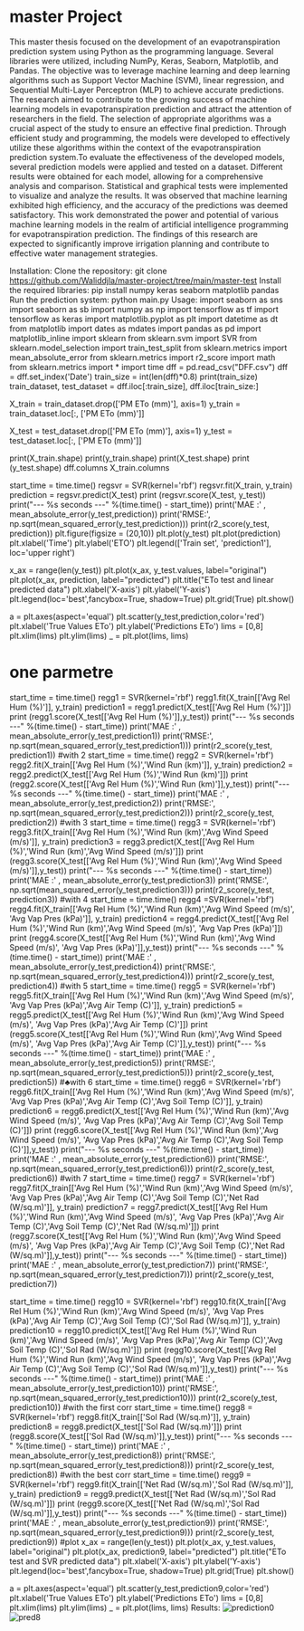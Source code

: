 
# master Project
This master thesis focused on the development of an evapotranspiration prediction system using Python as the programming language. Several libraries were utilized, including NumPy, Keras, Seaborn, Matplotlib, and Pandas. The objective was to leverage machine learning and deep learning algorithms such as Support Vector Machine (SVM), linear regression, and Sequential Multi-Layer Perceptron (MLP) to achieve accurate predictions. The research aimed to contribute to the growing success of machine learning models in evapotranspiration prediction and attract the attention of researchers in the field. The selection of appropriate algorithms was a crucial aspect of the study to ensure an effective final prediction. Through efficient study and programming, the models were developed to effectively utilize these algorithms within the context of the evapotranspiration prediction system.To evaluate the effectiveness of the developed models, several prediction models were applied and tested on a dataset. Different results were obtained for each model, allowing for a comprehensive analysis and comparison. Statistical and graphical tests were implemented to visualize and analyze the results. It was observed that machine learning exhibited high efficiency, and the accuracy of the predictions was deemed satisfactory. This work demonstrated the power and potential of various machine learning models in the realm of artificial intelligence programming for evapotranspiration prediction. The findings of this research are expected to significantly improve irrigation planning and contribute to effective water management strategies.


Installation:
Clone the repository:
git clone https://github.com/Waliddjla/master-project/tree/main/master-test 
Install the required libraries:
pip install numpy keras seaborn matplotlib pandas
Run the prediction system:
python main.py
Usage:
import seaborn as sns
import seaborn as sb
import numpy as np
import tensorflow as tf
import tensorflow as keras
import matplotlib.pyplot as plt 
import datetime as dt
from matplotlib import dates as mdates 
import pandas as pd
import matplotlib_inline 
import sklearn
from sklearn.svm import SVR
from sklearn.model_selection import train_test_split 
from sklearn.metrics import mean_absolute_error
from sklearn.metrics import r2_score
import math
from sklearn.metrics import *
import time
dff = pd.read_csv("DFF.csv")
dff = dff.set_index('Date')
train_size = int(len(dff)*0.8)
print(train_size)
train_dataset, test_dataset = dff.iloc[:train_size], dff.iloc[train_size:]

X_train = train_dataset.drop(['PM ETo (mm)'], axis=1)
y_train = train_dataset.loc[:, ['PM ETo (mm)']]

X_test = test_dataset.drop(['PM ETo (mm)'], axis=1)
y_test = test_dataset.loc[:, ['PM ETo (mm)']]

print(X_train.shape)
print(y_train.shape)
print(X_test.shape)
print (y_test.shape)
dff.columns
X_train.columns

start_time = time.time()
regsvr = SVR(kernel='rbf')
regsvr.fit(X_train, y_train)
prediction = regsvr.predict(X_test)
print (regsvr.score(X_test, y_test))
print("--- %s seconds ---" %(time.time() -  start_time))
print('MAE :' , mean_absolute_error(y_test,prediction))
print('RMSE:', np.sqrt(mean_squared_error(y_test,prediction)))
print(r2_score(y_test, prediction))
plt.figure(figsize = (20,10))
plt.plot(y_test)
plt.plot(prediction)
plt.xlabel('Time')
plt.ylabel('ETO')
plt.legend(['Train set', 'prediction1'], loc='upper right')

x_ax = range(len(y_test))
plt.plot(x_ax, y_test.values, label="original")
plt.plot(x_ax, prediction, label="predicted")
plt.title("ETo test and linear predicted data")
plt.xlabel('X-axis')
plt.ylabel('Y-axis')
plt.legend(loc='best',fancybox=True, shadow=True)
plt.grid(True)
plt.show()           


a = plt.axes(aspect='equal')
plt.scatter(y_test,prediction,color='red')
plt.xlabel('True Values ETo')
plt.ylabel('Predictions ETo')
lims = [0,8]
plt.xlim(lims)
plt.ylim(lims)
_ = plt.plot(lims, lims)

# one parmetre 
start_time = time.time()
regg1 = SVR(kernel='rbf')
regg1.fit(X_train[['Avg Rel Hum (%)']], y_train)
prediction1 = regg1.predict(X_test[['Avg Rel Hum (%)']])
print (regg1.score(X_test[['Avg Rel Hum (%)']],y_test))
print("--- %s seconds ---" %(time.time() -  start_time))
print('MAE :' , mean_absolute_error(y_test,prediction1))
print('RMSE:', np.sqrt(mean_squared_error(y_test,prediction1)))
print(r2_score(y_test, prediction1))
#with 2
start_time = time.time()
regg2 = SVR(kernel='rbf')
regg2.fit(X_train[['Avg Rel Hum (%)','Wind Run (km)']], y_train)
prediction2 = regg2.predict(X_test[['Avg Rel Hum (%)','Wind Run (km)']])
print (regg2.score(X_test[['Avg Rel Hum (%)','Wind Run (km)']],y_test))
print("--- %s seconds ---" %(time.time() -  start_time))
print('MAE :' , mean_absolute_error(y_test,prediction2))
print('RMSE:', np.sqrt(mean_squared_error(y_test,prediction2)))
print(r2_score(y_test, prediction2))
#with 3
start_time = time.time()
regg3 = SVR(kernel='rbf')
regg3.fit(X_train[['Avg Rel Hum (%)','Wind Run (km)','Avg Wind Speed (m/s)']], y_train)
prediction3 = regg3.predict(X_test[['Avg Rel Hum (%)','Wind Run (km)','Avg Wind Speed (m/s)']])
print (regg3.score(X_test[['Avg Rel Hum (%)','Wind Run (km)','Avg Wind Speed (m/s)']],y_test))
print("--- %s seconds ---" %(time.time() -  start_time))
print('MAE :' , mean_absolute_error(y_test,prediction3))
print('RMSE:', np.sqrt(mean_squared_error(y_test,prediction3)))
print(r2_score(y_test, prediction3))
#with 4
start_time = time.time()
regg4 =SVR(kernel='rbf')
regg4.fit(X_train[['Avg Rel Hum (%)','Wind Run (km)','Avg Wind Speed (m/s)', 'Avg Vap Pres (kPa)']], y_train)
prediction4 = regg4.predict(X_test[['Avg Rel Hum (%)','Wind Run (km)','Avg Wind Speed (m/s)', 'Avg Vap Pres (kPa)']])
print (regg4.score(X_test[['Avg Rel Hum (%)','Wind Run (km)','Avg Wind Speed (m/s)', 'Avg Vap Pres (kPa)']],y_test))
print("--- %s seconds ---" %(time.time() -  start_time))
print('MAE :' , mean_absolute_error(y_test,prediction4))
print('RMSE:', np.sqrt(mean_squared_error(y_test,prediction4)))
print(r2_score(y_test, prediction4))
#with 5
start_time = time.time()
regg5 = SVR(kernel='rbf')
regg5.fit(X_train[['Avg Rel Hum (%)','Wind Run (km)','Avg Wind Speed (m/s)', 'Avg Vap Pres (kPa)','Avg Air Temp (C)']], y_train)
prediction5 = regg5.predict(X_test[['Avg Rel Hum (%)','Wind Run (km)','Avg Wind Speed (m/s)', 'Avg Vap Pres (kPa)','Avg Air Temp (C)']])
print (regg5.score(X_test[['Avg Rel Hum (%)','Wind Run (km)','Avg Wind Speed (m/s)', 'Avg Vap Pres (kPa)','Avg Air Temp (C)']],y_test))
print("--- %s seconds ---" %(time.time() -  start_time))
print('MAE :' , mean_absolute_error(y_test,prediction5))
print('RMSE:', np.sqrt(mean_squared_error(y_test,prediction5)))
print(r2_score(y_test, prediction5))
#♣with 6
start_time = time.time()
regg6 = SVR(kernel='rbf')
regg6.fit(X_train[['Avg Rel Hum (%)','Wind Run (km)','Avg Wind Speed (m/s)', 'Avg Vap Pres (kPa)','Avg Air Temp (C)','Avg Soil Temp (C)']], y_train)
prediction6 = regg6.predict(X_test[['Avg Rel Hum (%)','Wind Run (km)','Avg Wind Speed (m/s)', 'Avg Vap Pres (kPa)','Avg Air Temp (C)','Avg Soil Temp (C)']])
print (regg6.score(X_test[['Avg Rel Hum (%)','Wind Run (km)','Avg Wind Speed (m/s)', 'Avg Vap Pres (kPa)','Avg Air Temp (C)','Avg Soil Temp (C)']],y_test))
print("--- %s seconds ---" %(time.time() -  start_time))
print('MAE :' , mean_absolute_error(y_test,prediction6))
print('RMSE:', np.sqrt(mean_squared_error(y_test,prediction6)))
print(r2_score(y_test, prediction6))
#with 7
start_time = time.time()
regg7 = SVR(kernel='rbf')
regg7.fit(X_train[['Avg Rel Hum (%)','Wind Run (km)','Avg Wind Speed (m/s)', 'Avg Vap Pres (kPa)','Avg Air Temp (C)','Avg Soil Temp (C)','Net Rad (W/sq.m)']], y_train)
prediction7 = regg7.predict(X_test[['Avg Rel Hum (%)','Wind Run (km)','Avg Wind Speed (m/s)', 'Avg Vap Pres (kPa)','Avg Air Temp (C)','Avg Soil Temp (C)','Net Rad (W/sq.m)']])
print (regg7.score(X_test[['Avg Rel Hum (%)','Wind Run (km)','Avg Wind Speed (m/s)', 'Avg Vap Pres (kPa)','Avg Air Temp (C)','Avg Soil Temp (C)','Net Rad (W/sq.m)']],y_test))
print("--- %s seconds ---" %(time.time() -  start_time))
print('MAE :' , mean_absolute_error(y_test,prediction7))
print('RMSE:', np.sqrt(mean_squared_error(y_test,prediction7)))
print(r2_score(y_test, prediction7))

start_time = time.time()
regg10 = SVR(kernel='rbf')
regg10.fit(X_train[['Avg Rel Hum (%)','Wind Run (km)','Avg Wind Speed (m/s)', 'Avg Vap Pres (kPa)','Avg Air Temp (C)','Avg Soil Temp (C)','Sol Rad (W/sq.m)']], y_train)
prediction10 = regg10.predict(X_test[['Avg Rel Hum (%)','Wind Run (km)','Avg Wind Speed (m/s)', 'Avg Vap Pres (kPa)','Avg Air Temp (C)','Avg Soil Temp (C)','Sol Rad (W/sq.m)']])
print (regg10.score(X_test[['Avg Rel Hum (%)','Wind Run (km)','Avg Wind Speed (m/s)', 'Avg Vap Pres (kPa)','Avg Air Temp (C)','Avg Soil Temp (C)','Sol Rad (W/sq.m)']],y_test))
print("--- %s seconds ---" %(time.time() -  start_time))
print('MAE :' , mean_absolute_error(y_test,prediction10))
print('RMSE:', np.sqrt(mean_squared_error(y_test,prediction10)))
print(r2_score(y_test, prediction10))
#with the first corr
start_time = time.time()
regg8 = SVR(kernel='rbf')
regg8.fit(X_train[['Sol Rad (W/sq.m)']], y_train)
prediction8 = regg8.predict(X_test[['Sol Rad (W/sq.m)']])
print (regg8.score(X_test[['Sol Rad (W/sq.m)']],y_test))
print("--- %s seconds ---" %(time.time() -  start_time))
print('MAE :' , mean_absolute_error(y_test,prediction8))
print('RMSE:', np.sqrt(mean_squared_error(y_test,prediction8)))
print(r2_score(y_test, prediction8))
#with the best corr
start_time = time.time()
regg9 = SVR(kernel='rbf')
regg9.fit(X_train[['Net Rad (W/sq.m)','Sol Rad (W/sq.m)']], y_train)
prediction9 = regg9.predict(X_test[['Net Rad (W/sq.m)','Sol Rad (W/sq.m)']])
print (regg9.score(X_test[['Net Rad (W/sq.m)','Sol Rad (W/sq.m)']],y_test))
print("--- %s seconds ---" %(time.time() -  start_time))
print('MAE :' , mean_absolute_error(y_test,prediction9))
print('RMSE:', np.sqrt(mean_squared_error(y_test,prediction9)))
print(r2_score(y_test, prediction9))
#plot
x_ax = range(len(y_test))
plt.plot(x_ax, y_test.values, label="original")
plt.plot(x_ax, prediction9, label="predicted")
plt.title("ETo test and SVR predicted data")
plt.xlabel('X-axis')
plt.ylabel('Y-axis')
plt.legend(loc='best',fancybox=True, shadow=True)
plt.grid(True)
plt.show()           


a = plt.axes(aspect='equal')
plt.scatter(y_test,prediction9,color='red')
plt.xlabel('True Values ETo')
plt.ylabel('Predictions ETo')
lims = [0,8]
plt.xlim(lims)
plt.ylim(lims)
_ = plt.plot(lims, lims)
Results:
![prediction0](https://github.com/Waliddjla/master-project/assets/62522548/f51e5acc-594e-4d32-b053-4d2deccbbef9)
![pred8](https://github.com/Waliddjla/master-project/assets/62522548/2d11d2fb-3d1b-4efe-8a98-a0546b4db9ae)





